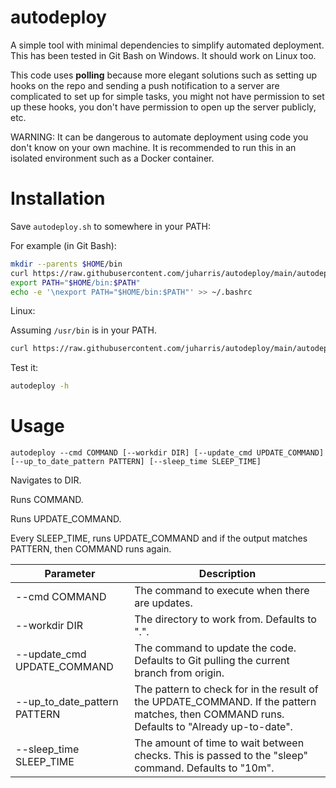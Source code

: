 # autodeploy
A simple tool with minimal dependencies to simplify automated deployment.
This has been tested in Git Bash on Windows.
It should work on Linux too.

This code uses **polling** because more elegant solutions such as setting up hooks on the repo and sending a push notification to a server are complicated to set up for simple tasks, you might not have permission to set up these hooks, you don't have permission to open up the server publicly, etc.

WARNING: It can be dangerous to automate deployment using code you don't know on your own machine.
It is recommended to run this in an isolated environment such as a Docker container.

# Installation
Save `autodeploy.sh` to somewhere in your PATH:

For example (in Git Bash):
```bash
mkdir --parents $HOME/bin
curl https://raw.githubusercontent.com/juharris/autodeploy/main/autodeploy.sh --output $HOME/bin/autodeploy
export PATH="$HOME/bin:$PATH"
echo -e '\nexport PATH="$HOME/bin:$PATH"' >> ~/.bashrc
```

Linux:

Assuming `/usr/bin` is in your PATH.
```bash
curl https://raw.githubusercontent.com/juharris/autodeploy/main/autodeploy.sh --output /usr/bin/autodeploy
```

Test it:
```bash
autodeploy -h
```

# Usage
    autodeploy --cmd COMMAND [--workdir DIR] [--update_cmd UPDATE_COMMAND] [--up_to_date_pattern PATTERN] [--sleep_time SLEEP_TIME]

Navigates to DIR.

Runs COMMAND.

Runs UPDATE_COMMAND.

Every SLEEP_TIME, runs UPDATE_COMMAND and if the output matches PATTERN, then COMMAND runs again.

| Parameter | Description |
| - | - |
| --cmd COMMAND | The command to execute when there are updates. |
| --workdir DIR | The directory to work from. Defaults to ".". |
| --update_cmd UPDATE_COMMAND  | The command to update the code. Defaults to Git pulling the current branch from origin. |
| --up_to_date_pattern PATTERN | The pattern to check for in the result of the UPDATE_COMMAND. If the pattern matches, then COMMAND runs. Defaults to "Already up-to-date". |
| --sleep_time SLEEP_TIME | The amount of time to wait between checks. This is passed to the "sleep" command. Defaults to "10m". |
